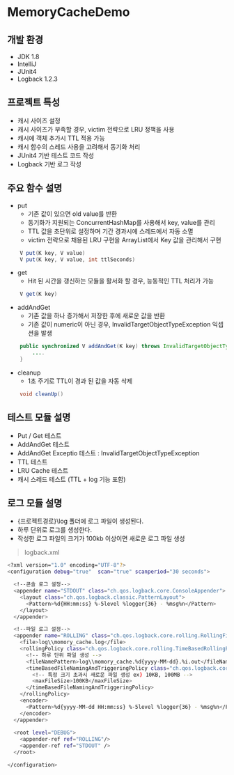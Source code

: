 # MemoryCacheDemo

## 개발 환경
* JDK 1.8
* IntelliJ
* JUnit4
* Logback 1.2.3

## 프로젝트 특성
* 캐시 사이즈 설정
* 캐시 사이즈가 부족할 경우, victim 전략으로 LRU 정책을 사용
* 캐시에 객체 추가시 TTL 적용 가능
* 캐시 함수의 스레드 사용을 고려해서 동기화 처리
* JUnit4 기반 테스트 코드 작성
* Logback 기반 로그 작성

## 주요 함수 설명
* put
  * 기존 값이 있으면 old value를 반환
  * 동기화가 지원되는 ConcurrentHashMap를 사용해서 key, value를 관리
  * TTL 값을 초단위로 설정하며 기간 경과시에 스레드에서 자동 소멸
  * victim 전략으로 채용된 LRU 구현을 ArrayList에서 Key 값을 관리해서 구현
```java
    V put(K key, V value)
    V put(K key, V value, int ttlSeconds)
```
* get
  * Hit 된 시간을 갱신하는 모듈을 활서화 할 경우, 능동적인 TTL 처리가 가능
```java
    V get(K key)
```
* addAndGet
  * 기존 값을 하나 증가해서 저장한 후에 새로운 값을 반환
  * 기존 값이 numeric이 아닌 경우, InvalidTargetObjectTypeException 익셉션을 발생
```java
    public synchronized V addAndGet(K key) throws InvalidTargetObjectTypeException {
        ....
    }
```
* cleanup
  * 1초 주기로 TTL이 경과 된 값을 자동 삭제
```java
    void cleanUp()
```

## 테스트 모듈 설명
* Put / Get 테스트
* AddAndGet 테스트
* AddAndGet Exceptio 테스트 : InvalidTargetObjectTypeException
* TTL 테스트
* LRU Cache 테스트
* 캐시 스레드 테스트 (TTL + log 기능 포함)


## 로그 모듈 설명
* {프로젝트경로}\log 폴더에 로그 파일이 생성된다.
* 하루 단위로 로그를 생성한다.
* 작성한 로그 파일의 크기가 100kb 이상이면 새로운 로그 파일 생성

> logback.xml
```bash
<?xml version="1.0" encoding="UTF-8"?>
<configuration debug="true"  scan="true" scanperiod="30 seconds">

  <!--콘솔 로그 설정-->
  <appender name="STDOUT" class="ch.qos.logback.core.ConsoleAppender">
    <layout class="ch.qos.logback.classic.PatternLayout">
      <Pattern>%d{HH:mm:ss} %-5level %logger{36} - %msg%n</Pattern>
    </layout>
  </appender>

  <!--파일 로그 설정-->
  <appender name="ROLLING" class="ch.qos.logback.core.rolling.RollingFileAppender">
    <file>log\\momory_cache.log</file>
    <rollingPolicy class="ch.qos.logback.core.rolling.TimeBasedRollingPolicy">
      <!-- 하루 단위 파일 생성 -->
      <fileNamePattern>log\\momory_cache.%d{yyyy-MM-dd}.%i.out</fileNamePattern>
      <timeBasedFileNamingAndTriggeringPolicy class="ch.qos.logback.core.rolling.SizeAndTimeBasedFNATP">
        <!-- 특정 크기 초과시 새로운 파일 생성 ex) 10KB, 100MB -->
        <maxFileSize>100KB</maxFileSize>
      </timeBasedFileNamingAndTriggeringPolicy>
    </rollingPolicy>
    <encoder>
      <Pattern>%d{yyyy-MM-dd HH:mm:ss} %-5level %logger{36} - %msg%n</Pattern>
    </encoder>
  </appender>
  
  <root level="DEBUG">
    <appender-ref ref="ROLLING"/>
    <appender-ref ref="STDOUT" />
  </root>

</configuration>
```
